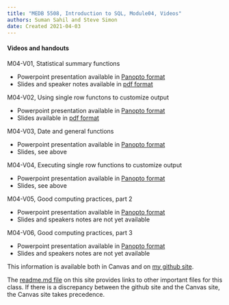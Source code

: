 ```yaml
---
title: "MEDB 5508, Introduction to SQL, Module04, Videos"
authors: Suman Sahil and Steve Simon
date: Created 2021-04-03
---
```


#### Videos and handouts

M04-V01, Statistical summary functions

+ Powerpoint presentation available in [Panopto format][m04v01]
+ Slides and speaker notes available in [pdf format][git1]

M04-V02, Using single row functons to customize output

+ Powerpoint presentation available in [Panopto format][m04v02]
+ Slides available in [pdf format][git2]

M04-V03, Date and general functions

+ Powerpoint presentation available in [Panopto format][m04v03]
+ Slides, see above

M04-V04, Executing single row functions to customize output

+ Powerpoint presentation available in [Panopto format][m04v04]
+ Slides, see above

M04-V05, Good computing practices, part 2

+ Powerpoint presentation available in [Panopto format][m04v05]
+ Slides and speakers notes are not yet available

M04-V06, Good computing practices, part 3

+ Powerpoint presentation available in [Panopto format][m04v06]
+ Slides and speakers notes are not yet available

<!---my git--->
This information is available both in Canvas and on [my github site][thisf].

The [readme.md file][mygit] on this site provides links to other important files for this class. If there is a discrepancy between the github site and the Canvas site, the Canvas site takes precedence.

[thisf]: https://github.com/pmean/introduction-to-sql/blob/master/modules/5508-04-videos.md
[mygit]: https://github.com/pmean/introduction-to-sql/blob/master/README.md
<!---my git--->

[git1]: https://github.com/pmean/introduction-to-sql/blob/master/results/m04-v01-statistical-functions.pdf
[git2]: https://github.com/pmean/introduction-to-sql/blob/master/results/m04-v02-single-row-functions.pdf

[m04v01]: https://umsystem.hosted.panopto.com/Panopto/Pages/Viewer.aspx?id=a2cf66c5-6d1e-4e99-86c6-aad3014c57c4
[m04v02]: https://umsystem.hosted.panopto.com/Panopto/Pages/Viewer.aspx?id=60a366ed-290e-4858-a9cc-aac3011d23ca
[m04v03]: https://umsystem.hosted.panopto.com/Panopto/Pages/Viewer.aspx?id=afef21f6-2a3a-456d-8468-aac4016e8dd3
[m04v04]: https://umsystem.hosted.panopto.com/Panopto/Pages/Viewer.aspx?id=f8348c42-a5a9-4d96-88e3-aac30168137e
[m04v05]: https://umsystem.hosted.panopto.com/Panopto/Pages/Viewer.aspx?id=c4813050-49b8-4ff3-a649-ab190159a79c
[m04v06]: https://umsystem.hosted.panopto.com/Panopto/Pages/Viewer.aspx?id=88c130ee-7317-490f-b6af-ab19015daa71
